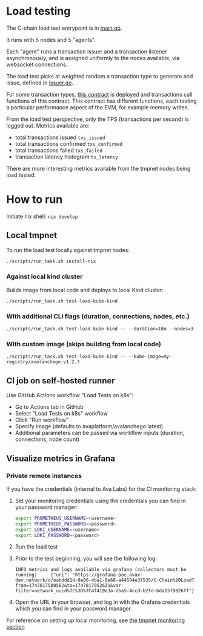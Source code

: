 # Load testing

The C-chain load test entrypoint is in [main.go](main/main.go).

It runs with 5 nodes and 5 "agents".

Each "agent" runs a transaction issuer and a transaction listener asynchronously,
and is assigned uniformly to the nodes available, via websocket connections.

The load test picks at weighted random a transaction type to generate and issue, defined in [issuer.go](issuer.go).

For some transaction types, [this contract](contracts/EVMLoadSimulator.sol) is deployed and transactions call functions of this contract. This contract has different functions, each testing a particular performance aspect of the EVM, for example memory writes.

From the load test perspective, only the TPS (transactions per second) is logged out. Metrics available are:

- total transactions issued `txs_issued`
- total transactions confirmed `txs_confirmed`
- total transactions failed `txs_failed`
- transaction latency histogram `tx_latency`

There are more interesting metrics available from the tmpnet nodes being load tested.

# How to run

Initiate nix shell: `nix develop`

## Local tmpnet

To run the load test locally against tmpnet nodes:

```bash
./scripts/run_task.sh install-nix
```

### Against local kind cluster

Builds image from local code and deploys to local Kind cluster:

```shell
./scripts/run_task.sh test-load-kube-kind
```

### With additional CLI flags (duration, connections, nodes, etc.)
```shell
./scripts/run_task.sh test-load-kube-kind -- --duration=10m --nodes=3
```

### With custom image (skips building from local code)
```shell
./scripts/run_task.sh test-load-kube-kind -- --kube-image=my-registry/avalanchego:v1.2.3
```

## CI job on self-hosted runner

Use GitHub Actions workflow "Load Tests on k8s":
- Go to Actions tab in GitHub
- Select "Load Tests on k8s" workflow
- Click "Run workflow"
- Specify image (defaults to avaplatform/avalanchego:latest)
- Additional parameters can be passed via workflow inputs (duration, connections, node count)

## Visualize metrics in Grafana

### Private remote instances

If you have the credentials (internal to Ava Labs) for the CI monitoring stack:

1. Set your monitoring credentials using the credentials you can find in your password manager:

    ```bash
    export PROMETHEUS_USERNAME=<username>
    export PROMETHEUS_PASSWORD=<password>
    export LOKI_USERNAME=<username>
    export LOKI_PASSWORD=<password>
    ```
2. Run the load test

3. Prior to the test beginning, you will see the following log:

    ```log
    INFO metrics and logs available via grafana (collectors must be running)     {"uri": "https://grafana-poc.avax-dev.network/d/eabddd1d-0a06-4ba1-8e68-a44504e37535/C-Chain%20Load?from=1747817500582&to=1747817952631&var-filter=network_uuid%7C%3D%7C4f419e3a-dba5-4ccd-b2fd-bda15f9826ff"}
    ```

4. Open the URL in your browser, and log in with the Grafana credentials which you can find in your password manager.

For reference on setting up local monitoring, see [the tmpnet monitoring section](../../fixture/tmpnet/README.md#monitoring)
